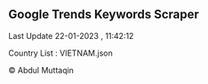 

## Google Trends Keywords Scraper 
 
Last Update 22-01-2023 , 11:42:12

Country List :
VIETNAM.json



© Abdul Muttaqin 
